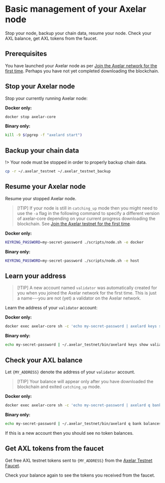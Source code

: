 # Basic management of your Axelar node

Stop your node, backup your chain data, resume your node.  Check your AXL balance, get AXL tokens from the faucet.

## Prerequisites

You have launched your Axelar node as per [Join the Axelar network for the first time](join.md).  Perhaps you have not yet completed downloading the blockchain.

## Stop your Axelar node

Stop your currently running Axelar node:

**Docker only:**
```bash
docker stop axelar-core
```

**Binary only:**
```bash
kill -9 $(pgrep -f "axelard start")
```

## Backup your chain data

!> Your node must be stopped in order to properly backup chain data.

```bash
cp -r ~/.axelar_testnet ~/.axelar_testnet_backup
```

## Resume your Axelar node

Resume your stopped Axelar node.

> [!TIP] If your node is still in `catching_up` mode then you might need to use the `-a` flag in the following command to specify a different version of axelar-core depending on your current progress downloading the blockchain.  See [Join the Axelar testnet for the first time](join.md).

**Docker only:**
```bash
KEYRING_PASSWORD=my-secret-password ./scripts/node.sh -e docker
```

**Binary only:**
```bash
KEYRING_PASSWORD=my-secret-password ./scripts/node.sh -e host
```

## Learn your address

> [!TIP] A new account named `validator` was automatically created for you when you joined the Axelar network for the first time.  This is just a name---you are not (yet) a validator on the Axelar network.

Learn the address of your `validator` account:

**Docker only:**
```bash
docker exec axelar-core sh -c 'echo my-secret-password | axelard keys show validator -a'
```

**Binary only:**
```bash
echo my-secret-password | ~/.axelar_testnet/bin/axelard keys show valiator -a --home ~/.axelar_testnet/.core
```

## Check your AXL balance

Let `{MY_ADDRESS}` denote the address of your `validator` account.

> [!TIP] Your balance will appear only after you have downloaded the blockchain and exited `catching_up` mode.

**Docker only:**
```bash
docker exec axelar-core sh -c 'echo my-secret-password | axelard q bank balances {MY_ADDRESS}'
```

**Binary only:**
```bash
echo my-secret-password | ~/.axelar_testnet/bin/axelard q bank balances {MY_ADDRESS} --home ~/.axelar_testnet/.core
```

If this is a new account then you should see no token balances.

## Get AXL tokens from the faucet

Get free AXL testnet tokens sent to `{MY_ADDRESS}` from the [Axelar Testnet Faucet](https://faucet.testnet.axelar.dev/).

Check your balance again to see the tokens you received from the faucet.

